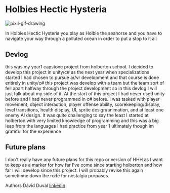 # Holbies Hectic Hysteria

![pixil-gif-drawing](https://user-images.githubusercontent.com/60637326/139126447-89faa4b2-3672-4e31-9f14-84cd53536492.gif)

In Holbies Hectic Hysteria you play as Holbie the seahorse and you have to navigate your way through a polluted ocean in order to put a stop to it all

## Devlog
this was my year1 capstone project from holberton school. I decided to develop this project in unity/c# as the next year when specializations started I had chosen to pursue ar/vr development and that course is done entirely in unity/c# this project was develop with a team but the team sort of fell apart halfway through the project development so in this devlog I will just talk about my side of it. At the start of this project I had never used unity before and I had never programmed in c# before. I was tasked with player movement, object interaction, player offense ability, scorekeeping/display, level transitions, health display, UI, sprite design/animation, and at least one enemy AI design. It was quite challenging to say the least I started at holberton with very limited knowledge of programming and this was a big leap  from the languages I had practice from year 1 ultimately though im grateful for the experience

## Future plans
I don't really have any future plans for this repo or version of HHH as I want to keep as a marker for how far I've come since starting holberton and how far I will develop since this project. I will probably revise this again sometimne down the rode for nostalgia purposes

Authors
David Duval
[linkedin](https://www.linkedin.com/in/david-duval-a521b81a9/)
